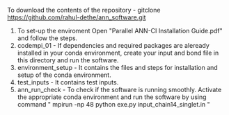 To download the contents of the repository - gitclone https://github.com/rahul-dethe/ann_software.git

1) To set-up the enviroment Open "Parallel ANN-CI Installation Guide.pdf" and follow the steps.
2) codempi_01 - If dependencies and required packages are aleready installed in your conda environment, create your input and bond file in this directory and run the software.
3) environment_setup - It contains the files and steps for installation and setup of the conda environment.
4) test_inputs - It contains test inputs.
5) ann_run_check - To check if the software is running smoothly. Activate the appropriate conda environment and run the software by using command
   " mpirun -np 48 python exe.py input_chain14_singlet.in "
